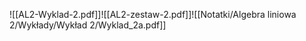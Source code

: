 ![[AL2-Wyklad-2.pdf]]![[AL2-zestaw-2.pdf]]![[Notatki/Algebra liniowa 2/Wykłady/Wykład 2/Wyklad_2a.pdf]]